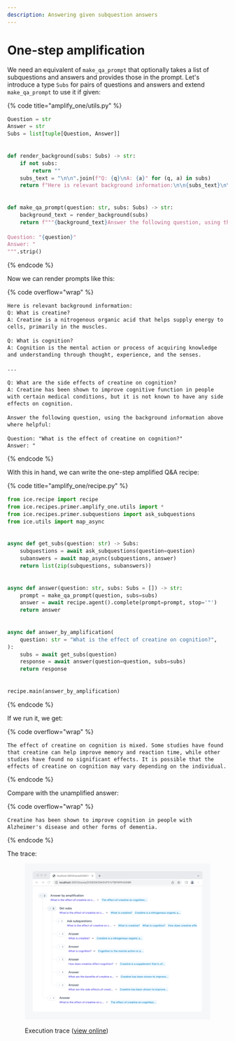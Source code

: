 ```yaml
---
description: Answering given subquestion answers
---
```


# One-step amplification

We need an equivalent of `make_qa_prompt` that optionally takes a list of subquestions and answers and provides those in the prompt. Let's introduce a type `Subs` for pairs of questions and answers and extend `make_qa_prompt` to use it if given:

{% code title="amplify_one/utils.py" %}
```python
Question = str
Answer = str
Subs = list[tuple[Question, Answer]]


def render_background(subs: Subs) -> str:
    if not subs:
        return ""
    subs_text = "\n\n".join(f"Q: {q}\nA: {a}" for (q, a) in subs)
    return f"Here is relevant background information:\n\n{subs_text}\n\n"


def make_qa_prompt(question: str, subs: Subs) -> str:
    background_text = render_background(subs)
    return f"""{background_text}Answer the following question, using the background information above where helpful:

Question: "{question}"
Answer: "
""".strip()
```
{% endcode %}

Now we can render prompts like this:

{% code overflow="wrap" %}
```
Here is relevant background information:
Q: What is creatine?
A: Creatine is a nitrogenous organic acid that helps supply energy to cells, primarily in the muscles.

Q: What is cognition?
A: Cognition is the mental action or process of acquiring knowledge and understanding through thought, experience, and the senses.

...

Q: What are the side effects of creatine on cognition?
A: Creatine has been shown to improve cognitive function in people with certain medical conditions, but it is not known to have any side effects on cognition.

Answer the following question, using the background information above where helpful:

Question: "What is the effect of creatine on cognition?"
Answer: "
```
{% endcode %}

With this in hand, we can write the one-step amplified Q\&A recipe:

{% code title="amplify_one/recipe.py" %}
```python
from ice.recipe import recipe
from ice.recipes.primer.amplify_one.utils import *
from ice.recipes.primer.subquestions import ask_subquestions
from ice.utils import map_async


async def get_subs(question: str) -> Subs:
    subquestions = await ask_subquestions(question=question)
    subanswers = await map_async(subquestions, answer)
    return list(zip(subquestions, subanswers))


async def answer(question: str, subs: Subs = []) -> str:
    prompt = make_qa_prompt(question, subs=subs)
    answer = await recipe.agent().complete(prompt=prompt, stop='"')
    return answer


async def answer_by_amplification(
    question: str = "What is the effect of creatine on cognition?",
):
    subs = await get_subs(question)
    response = await answer(question=question, subs=subs)
    return response


recipe.main(answer_by_amplification)
```
{% endcode %}

If we run it, we get:

{% code overflow="wrap" %}
```
The effect of creatine on cognition is mixed. Some studies have found that creatine can help improve memory and reaction time, while other studies have found no significant effects. It is possible that the effects of creatine on cognition may vary depending on the individual.
```
{% endcode %}

Compare with the unamplified answer:

{% code overflow="wrap" %}
```
Creatine has been shown to improve cognition in people with Alzheimer's disease and other forms of dementia.
```
{% endcode %}

The trace:

<figure><img src="../../.gitbook/assets/Screenshot CwMYysJE@2x.png" alt=""><figcaption><p>Execution trace (<a href="https://ice.ought.org/traces/01GE0W2SK5VP21VTBF5PEHGR8R">view online</a>)</p></figcaption></figure>

